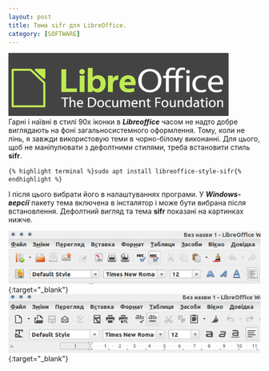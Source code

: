 ```yaml
---
layout: post
title: Тема sifr для LibreOffice.
category: [SOFTWARE]
---
```

![libreoffice logo](/assets/media/libreoffice-logo.png?style=head)  
 Гарні і наївні в стилі 90х іконки в ***Libreoffice*** часом не надто добре виглядають на фоні загальносистемного оформлення. Тому, коли не лінь, я завжди використовую теми в чорно-білому виконанні. Для цього, щоб не маніпулювати з дефолтними стилями, треба встановити стиль **sifr**.<!--more-->

    {% highlight terminal %}sudo apt install libreoffice-style-sifr{% endhighlight %}

І після цього вибрати його в налаштуваннях програми. У ***Windows-версії*** пакету тема включена в інсталятор і може бути вибрана після встановлення. Дефолтний вигляд та тема **sifr** показані на картинках нижче.

[![libre-old](/assets/media/libre-old.png?style=blog "libre-old")](/assets/media/libre-old.png "libre-old"){:target="_blank"}  
[![libre-new](/assets/media/libre-new.jpg?style=blog "libre-new")](/assets/media/libre-new.jpg "libre-new"){:target="_blank"}  
